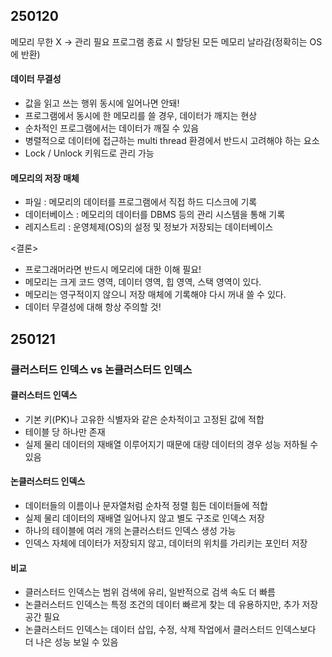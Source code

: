## 250120
메모리 무한 X -> 관리 필요
프로그램 종료 시 할당된 모든 메모리 날라감(정확히는 OS에 반환)

#### 데이터 무결성
- 값을 읽고 쓰는 행위 동시에 일어나면 안돼!
- 프로그램에서 동시에 한 메모리를 쓸 경우, 데이터가 깨지는 현상
- 순차적인 프로그램에서는 데이터가 깨질 수 있음
- 병렬적으로 데이터에 접근하는 multi thread 환경에서 반드시 고려해야 하는 요소
- Lock / Unlock 키워드로 관리 가능

#### 메모리의 저장 매체
- 파일 : 메모리의 데이터를 프로그램에서 직접 하드 디스크에 기록
- 데이터베이스 : 메모리의 데이터를 DBMS 등의 관리 시스템을 통해 기록
- 레지스트리 : 운영체제(OS)의 설정 및 정보가 저장되는 데이터베이스

<결론>
- 프로그래머라면 반드시 메모리에 대한 이해 필요!
- 메모리는 크게 코드 영역, 데이터 영역, 힙 영역, 스택 영역이 있다.
- 메모리는 영구적이지 않으니 저장 매체에 기록해야 다시 꺼내 쓸 수 있다.
- 데이터 무결성에 대해 항상 주의할 것!


## 250121
### 클러스터드 인덱스 vs 논클러스터드 인덱스

#### 클러스터드 인덱스
- 기본 키(PK)나 고유한 식별자와 같은 순차적이고 고정된 값에 적합
- 테이블 당 하나만 존재
- 실제 물리 데이터의 재배열 이루어지기 때문에 대량 데이터의 경우 성능 저하될 수 있음

#### 논클러스터드 인덱스
- 데이터들의 이름이나 문자열처럼 순차적 정렬 힘든 데이터들에 적합
- 실제 물리 데이터의 재배열 일어나지 않고 별도 구조로 인덱스 저장
- 하나의 테이블에 여러 개의 논클러스터드 인덱스 생성 가능
- 인덱스 자체에 데이터가 저장되지 않고, 데이터의 위치를 가리키는 포인터 저장

#### 비교
- 클러스터드 인덱스는 범위 검색에 유리, 일반적으로 검색 속도 더 빠름
- 논클러스터드 인덱스는 특정 조건의 데이터 빠르게 찾는 데 유용하지만, 추가 저장 공간 필요
- 논클러스터드 인덱스는 데이터  삽입, 수정, 삭제 작업에서 클러스터드 인덱스보다 더 나은 성능 보일 수 있음
